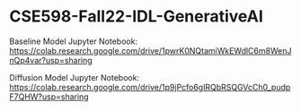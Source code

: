 # CSE598-Fall22-IDL-GenerativeAI

Baseline Model Jupyter Notebook: https://colab.research.google.com/drive/1pwrK0NQtamiWkEWdlC6m8WenJnQp4var?usp=sharing

Diffusion Model Jupyter Notebook: https://colab.research.google.com/drive/1p9jPcfo6gIRQbRSQGVcCh0_pudpF7QHW?usp=sharing
